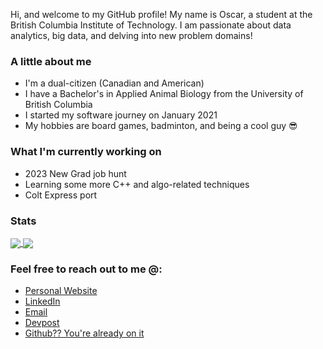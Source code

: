 Hi, and welcome to my GitHub profile! My name is Oscar, a student at the British Columbia Institute of Technology. I am passionate about data analytics, big data, and delving into new problem domains!

### A little about me
* I'm a dual-citizen (Canadian and American)
* I have a Bachelor's in Applied Animal Biology from the University of British Columbia
* I started my software journey on January 2021
* My hobbies are board games, badminton, and being a cool guy 😎

### What I'm currently working on
* 2023 New Grad job hunt
* Learning some more C++ and algo-related techniques
* Colt Express port

### Stats
<a href="https://github.com/anuraghazra/github-readme-stats">
  <img align="center" src="https://github-readme-stats.vercel.app/api?username=oscarlaaaa" />
</a>
<a href="https://github.com/anuraghazra/github-readme-stats">
  <img align="center" src="https://github-readme-stats.vercel.app/api/top-langs/?username=oscarlaaaa&layout=compact" />
</a>

### Feel free to reach out to me @:
* [Personal Website](https://oscar-la.com)
* [LinkedIn](https://linkedin.com/in/oscar-la-bc/)
* [Email](mailto:oscarla5747@gmail.com)
* [Devpost](https://devpost.com/oscarla5747)
* [Github?? You're already on it](https://github.com/oscarlaaaa)
